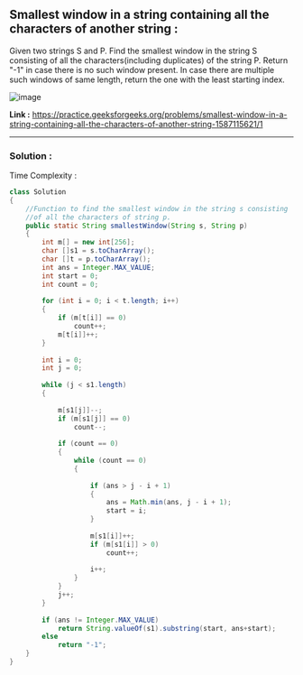 ## Smallest window in a string containing all the characters of another string :

Given two strings S and P. Find the smallest window in the string S consisting of all the characters(including duplicates) of the string P.  Return "-1" in case there is no such window present. In case there are multiple such windows of same length, return the one with the least starting index. 

![image](https://user-images.githubusercontent.com/23376002/160885493-6e7e4c61-9d44-4ed9-ab20-c8d80e13ae13.png)

**Link :** https://practice.geeksforgeeks.org/problems/smallest-window-in-a-string-containing-all-the-characters-of-another-string-1587115621/1

-----------------------------------------------------------------------------------------------------------------------------------------------------


### Solution :

Time Complexity :


```java
class Solution
{
    //Function to find the smallest window in the string s consisting
    //of all the characters of string p.
    public static String smallestWindow(String s, String p)
    {
        int m[] = new int[256];
        char []s1 = s.toCharArray();
        char []t = p.toCharArray();
        int ans = Integer.MAX_VALUE; 
        int start = 0; 
        int count = 0;
        
        for (int i = 0; i < t.length; i++) 
        {
            if (m[t[i]] == 0)
                count++;
            m[t[i]]++;
        }
     
        int i = 0;
        int j = 0;
     
        while (j < s1.length)
        {
           
            m[s1[j]]--;
            if (m[s1[j]] == 0)
                count--;
     
            if (count == 0)
            {
                while (count == 0)
                {
                   
                    if (ans > j - i + 1)
                    {
                        ans = Math.min(ans, j - i + 1);
                        start = i;
                    }
                   
                    m[s1[i]]++;
                    if (m[s1[i]] > 0)
                        count++;
     
                    i++;
                }
            }
            j++;
        }
     
        if (ans != Integer.MAX_VALUE)
            return String.valueOf(s1).substring(start, ans+start);
        else
            return "-1";
    }
}
```



